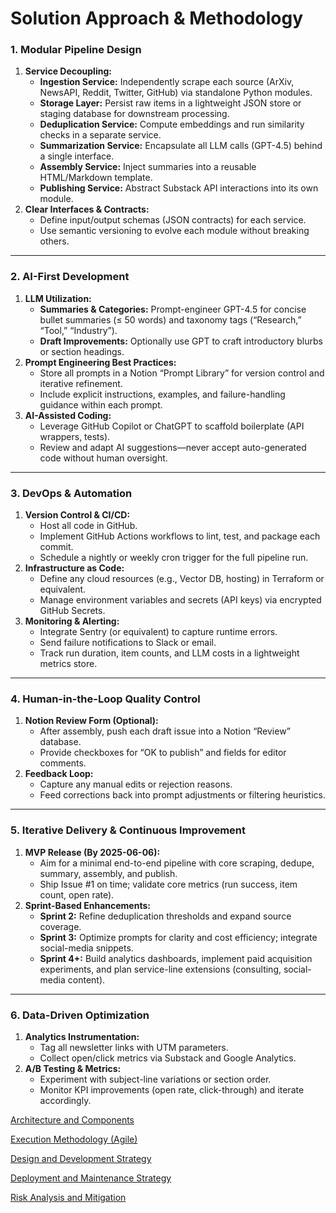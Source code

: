 # Solution Approach & Methodology

### 1. Modular Pipeline Design

1. **Service Decoupling:**
    - **Ingestion Service:** Independently scrape each source (ArXiv, NewsAPI, Reddit, Twitter, GitHub) via standalone Python modules.
    - **Storage Layer:** Persist raw items in a lightweight JSON store or staging database for downstream processing.
    - **Deduplication Service:** Compute embeddings and run similarity checks in a separate service.
    - **Summarization Service:** Encapsulate all LLM calls (GPT-4.5) behind a single interface.
    - **Assembly Service:** Inject summaries into a reusable HTML/Markdown template.
    - **Publishing Service:** Abstract Substack API interactions into its own module.
2. **Clear Interfaces & Contracts:**
    - Define input/output schemas (JSON contracts) for each service.
    - Use semantic versioning to evolve each module without breaking others.

---

### 2. AI-First Development

1. **LLM Utilization:**
    - **Summaries & Categories:** Prompt-engineer GPT-4.5 for concise bullet summaries (≤ 50 words) and taxonomy tags (“Research,” “Tool,” “Industry”).
    - **Draft Improvements:** Optionally use GPT to craft introductory blurbs or section headings.
2. **Prompt Engineering Best Practices:**
    - Store all prompts in a Notion “Prompt Library” for version control and iterative refinement.
    - Include explicit instructions, examples, and failure-handling guidance within each prompt.
3. **AI-Assisted Coding:**
    - Leverage GitHub Copilot or ChatGPT to scaffold boilerplate (API wrappers, tests).
    - Review and adapt AI suggestions—never accept auto-generated code without human oversight.

---

### 3. DevOps & Automation

1. **Version Control & CI/CD:**
    - Host all code in GitHub.
    - Implement GitHub Actions workflows to lint, test, and package each commit.
    - Schedule a nightly or weekly cron trigger for the full pipeline run.
2. **Infrastructure as Code:**
    - Define any cloud resources (e.g., Vector DB, hosting) in Terraform or equivalent.
    - Manage environment variables and secrets (API keys) via encrypted GitHub Secrets.
3. **Monitoring & Alerting:**
    - Integrate Sentry (or equivalent) to capture runtime errors.
    - Send failure notifications to Slack or email.
    - Track run duration, item counts, and LLM costs in a lightweight metrics store.

---

### 4. Human-in-the-Loop Quality Control

1. **Notion Review Form (Optional):**
    - After assembly, push each draft issue into a Notion “Review” database.
    - Provide checkboxes for “OK to publish” and fields for editor comments.
2. **Feedback Loop:**
    - Capture any manual edits or rejection reasons.
    - Feed corrections back into prompt adjustments or filtering heuristics.

---

### 5. Iterative Delivery & Continuous Improvement

1. **MVP Release (By 2025-06-06):**
    - Aim for a minimal end-to-end pipeline with core scraping, dedupe, summary, assembly, and publish.
    - Ship Issue #1 on time; validate core metrics (run success, item count, open rate).
2. **Sprint-Based Enhancements:**
    - **Sprint 2:** Refine deduplication thresholds and expand source coverage.
    - **Sprint 3:** Optimize prompts for clarity and cost efficiency; integrate social-media snippets.
    - **Sprint 4+:** Build analytics dashboards, implement paid acquisition experiments, and plan service-line extensions (consulting, social-media content).

---

### 6. Data-Driven Optimization

1. **Analytics Instrumentation:**
    - Tag all newsletter links with UTM parameters.
    - Collect open/click metrics via Substack and Google Analytics.
2. **A/B Testing & Metrics:**
    - Experiment with subject-line variations or section order.
    - Monitor KPI improvements (open rate, click-through) and iterate accordingly.

[Architecture and Components](Solution%20Approach%20&%20Methodology%20201d2f0b023f8065bd21e0d13a909d5d/Architecture%20and%20Components%20201d2f0b023f80ceaac3c56cf32180a5.md)

[Execution Methodology (Agile)](Solution%20Approach%20&%20Methodology%20201d2f0b023f8065bd21e0d13a909d5d/Execution%20Methodology%20(Agile)%20201d2f0b023f8044a322da7d95403b0c.md)

[Design and Development Strategy](Solution%20Approach%20&%20Methodology%20201d2f0b023f8065bd21e0d13a909d5d/Design%20and%20Development%20Strategy%20201d2f0b023f80a58d0cfd0cb413f553.md)

[Deployment and Maintenance Strategy](Solution%20Approach%20&%20Methodology%20201d2f0b023f8065bd21e0d13a909d5d/Deployment%20and%20Maintenance%20Strategy%20201d2f0b023f8035825dd8165276436e.md)

[Risk Analysis and Mitigation](Solution%20Approach%20&%20Methodology%20201d2f0b023f8065bd21e0d13a909d5d/Risk%20Analysis%20and%20Mitigation%20201d2f0b023f8067860ae408c553a624.md)